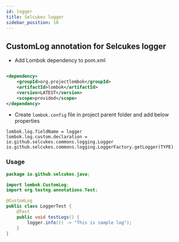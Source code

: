 ```yaml
---
id: logger 
title: Selcukes logger 
sidebar_position: 10
---
```

## CustomLog annotation for Selcukes logger
- Add Lombok dependency to pom.xml

```xml

<dependency>
    <groupId>org.projectlombok</groupId>
    <artifactId>lombok</artifactId>
    <version>LATEST</version>
    <scope>provided</scope>
</dependency>
```

- Create `lombok.config` file in project parent folder and add below properties

```properties title="lombok.config"
lombok.log.fieldName = logger
lombok.log.custom.declaration = io.github.selcukes.commons.logging.Logger io.github.selcukes.commons.logging.LoggerFactory.getLogger(TYPE)
```

### Usage

```java
package io.github.selcukes.java;

import lombok.CustomLog;
import org.testng.annotations.Test;

@CustomLog
public class LoggerTest {
    @Test
    public void testLogs() {
        logger.info(() -> "This is sample log");
    }
}


```